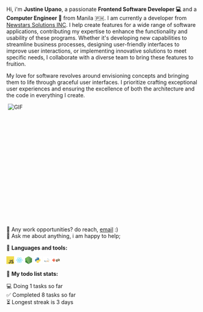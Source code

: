 Hi, i'm **Justine Upano**, a passionate **Frontend Software Developer 💻** and a **Computer Engineer 🦾** from Manila 🇵🇭. I am currently a developer from [Newstars Solutions INC](https://www.newstarsinc.com/). I help create features for a wide range of software applications, contributing my expertise to enhance the functionality and usability of these programs. Whether it's developing new capabilities to streamline business processes, designing user-friendly interfaces to improve user interactions, or implementing innovative solutions to meet specific needs, I collaborate with a diverse team to bring these features to fruition. 

My love for software revolves around envisioning concepts and bringing them to life through graceful user interfaces. I prioritize crafting exceptional user experiences and ensuring the excellence of both the architecture and the code in everything I create.

<img align="right" alt="GIF" src="https://github.com/justine-135/justine-135/assets/68592173/685a137a-de1a-4ed8-8961-4ed8112a61c2" width="500" height="320" />
  
💼 Any work opportunities? do reach, [email](mailto:justineupano87@gmail.com) :)
<br />
💬 Ask me about anything, i am happy to help;

🧰 **Languages and tools:**  

<code><img height="20" src="https://raw.githubusercontent.com/github/explore/80688e429a7d4ef2fca1e82350fe8e3517d3494d/topics/javascript/javascript.png"></code>
<code><img height="20" src="https://raw.githubusercontent.com/github/explore/80688e429a7d4ef2fca1e82350fe8e3517d3494d/topics/react/react.png"></code>
<code><img height="20" src="https://raw.githubusercontent.com/github/explore/80688e429a7d4ef2fca1e82350fe8e3517d3494d/topics/nodejs/nodejs.png"></code>
<code><img height="20" src="https://raw.githubusercontent.com/github/explore/80688e429a7d4ef2fca1e82350fe8e3517d3494d/topics/python/python.png"></code>
<code><img height="20" src="https://raw.githubusercontent.com/github/explore/80688e429a7d4ef2fca1e82350fe8e3517d3494d/topics/mysql/mysql.png"></code>
<code><img height="20" src="https://raw.githubusercontent.com/github/explore/80688e429a7d4ef2fca1e82350fe8e3517d3494d/topics/git/git.png"></code>

🚧 **My todo list stats:**
<!-- TODO-IST:START -->         
💻  Doing 1 tasks so far <br>
✅  Completed 8 tasks so far <br>
⏳  Longest streak is 3 days <br>
<!-- TODO-IST:END -->
